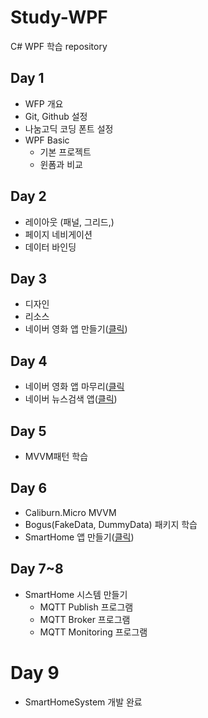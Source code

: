 # Study-WPF
C# WPF 학습 repository

## Day 1
- WFP 개요
- Git, Github 설정
- 나눔고딕 코딩 폰트 설정
- WPF Basic
  - 기본 프로젝트
  - 윈폼과 비교

## Day 2
- 레이아웃 (패널, 그리드,)
- 페이지 네비게이션
- 데이터 바인딩

## Day 3
- 디자인
- 리소스
- 네이버 영화 앱 만들기([클릭]([https://github.com/Hrangett/Study-WPF/tree/main/portfolio](https://github.com/Hrangett/Study-WPF/blob/main/portfolio/README.md#naver-%EC%98%81%ED%99%94%EA%B2%80%EC%83%89)))

## Day 4
- 네이버 영화 앱 마무리([클릭]([https://github.com/Hrangett/Study-WPF/tree/main/portfolio](https://github.com/Hrangett/Study-WPF/blob/main/portfolio/README.md#naver-%EC%98%81%ED%99%94%EA%B2%80%EC%83%89))
- 네이버 뉴스검색 앱([클릭](https://github.com/Hrangett/Study-WPF/blob/main/portfolio/README.md#naver-%EB%89%B4%EC%8A%A4%EA%B2%80%EC%83%89))

## Day 5
- MVVM패턴 학습

## Day 6
- Caliburn.Micro MVVM
- Bogus(FakeData, DummyData) 패키지 학습
- SmartHome 앱 만들기([클릭](https://github.com/Hrangett/Study-WPF/blob/main/portfolio/README.md#smarthome-%EB%AA%A8%EB%8B%88%ED%84%B0%EB%A7%81))

## Day 7~8
- SmartHome 시스템 만들기
  - MQTT Publish 프로그램
  - MQTT Broker 프로그램
  - MQTT Monitoring 프로그램

# Day 9
  - SmartHomeSystem 개발 완료

